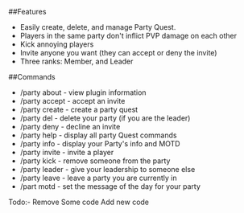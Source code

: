 ##Features
* Easily create, delete, and manage Party Quest.
* Players in the same party don't inflict PVP damage on each other
* Kick annoying players
* Invite anyone you want (they can accept or deny the invite)
* Three ranks: Member, and Leader

##Commands
* /party about - view plugin information
* /party accept - accept an invite
* /party create - create a party quest
* /party del - delete your party (if you are the leader)
* /party deny - decline an invite
* /party help - display all party Quest commands
* /party info - display your Party's info and MOTD
* /party invite <player> - invite a player
* /party kick <player> - remove someone from the party
* /party leader <player> - give your leadership to someone else
* /party leave - leave a party you are currently in
* /part motd - set the message of the day for your party

Todo:-
Remove Some code
Add new code
